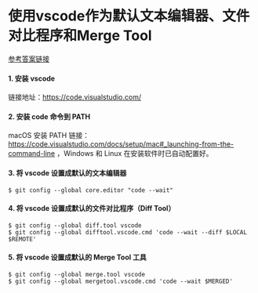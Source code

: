 # 使用vscode作为默认文本编辑器、文件对比程序和Merge Tool

[参考答案链接](https://stackoverflow.com/questions/44549733/how-to-use-visual-studio-code-as-the-default-editor-for-git-mergetool)

#### 1. 安装 vscode

链接地址：https://code.visualstudio.com/

#### 2. 安装 code 命令到 PATH

macOS 安装 PATH 链接：https://code.visualstudio.com/docs/setup/mac#_launching-from-the-command-line ，Windows 和 Linux 在安装软件时已自动配置好。

#### 3. 将 vscode 设置成默认的文本编辑器

```
$ git config --global core.editor "code --wait"
```

#### 4. 将 vscode 设置成默认的文件对比程序（Diff Tool）

```
$ git config --global diff.tool vscode
$ git config --global difftool.vscode.cmd 'code --wait --diff $LOCAL $REMOTE'
```

#### 5. 将 vscode 设置成默认的 Merge Tool 工具

```
$ git config --global merge.tool vscode
$ git config --global mergetool.vscode.cmd 'code --wait $MERGED'
```
